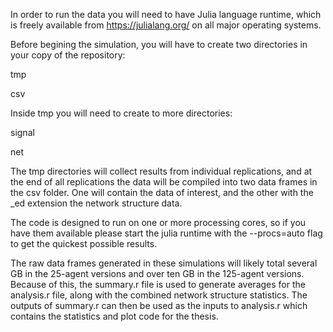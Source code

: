In order to run the data you will need to have Julia language runtime, which is freely available from https://julialang.org/ on all major operating systems.

Before begining the simulation, you will have to create two directories in your copy of the repository:

tmp

csv

Inside tmp you will need to create to more directories:

signal

net

The tmp directories will collect results from individual replications, and at the end of all replications the data will be compiled into two data frames in the csv folder. One will contain the data of interest, and the other with the _ed extension the network structure data.

The code is designed to run on one or more processing cores, so if you have them available please start the julia runtime with the --procs=auto flag to get the quickest possible results.

The raw data frames generated in these simulations will likely total several GB in the 25-agent versions and over ten GB in the 125-agent versions. Because of this, the summary.r file is used to generate averages for the analysis.r file, along with the combined network structure statistics. The outputs of summary.r can then be used as the inputs to analysis.r which contains the statistics and plot code for the thesis. 
